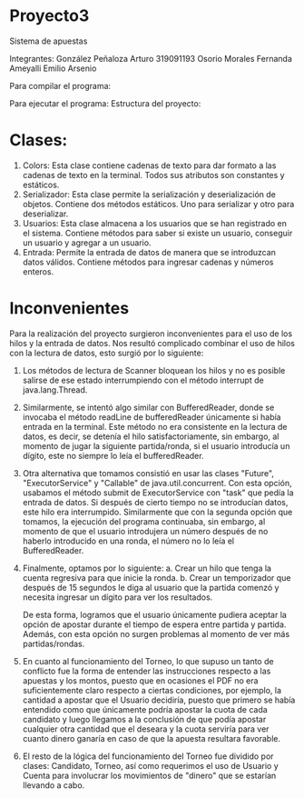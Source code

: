 # Proyecto3

Sistema de apuestas

Integrantes:
González Peñaloza Arturo 319091193
Osorio Morales Fernanda Ameyalli
Emilio Arsenio

Para compilar el programa:

Para ejecutar el programa:
Estructura del proyecto:
# Clases:
1. Colors:
   Esta clase contiene cadenas de texto para dar formato a las cadenas de texto en la terminal. 
   Todos sus atributos son constantes y estáticos.
2. Serializador:
   Esta clase permite la serialización y deserialización de objetos. Contiene dos métodos estáticos.
   Uno para serializar y otro para deserializar.
3. Usuarios:
   Esta clase almacena a los usuarios que se han registrado en el sistema.
   Contiene métodos para saber si existe un usuario, conseguir un usuario y agregar a un usuario.
4. Entrada:
   Permite la entrada de datos de manera que se introduzcan datos válidos.
   Contiene métodos para ingresar cadenas y números enteros.

# Inconvenientes
Para la realización del proyecto surgieron inconvenientes para el uso de los hilos y la entrada de datos. Nos resultó complicado combinar el uso de hilos con la lectura de datos, esto surgió 
por lo siguiente:
1. Los métodos de lectura de Scanner bloquean los hilos y no es posible salirse de ese estado interrumpiendo con el método interrupt de java.lang.Thread. 
2. Similarmente, se intentó algo similar con BufferedReader, donde se invocaba el método readLine de bufferedReader únicamente si había entrada en la terminal. Este método no era 
   consistente en la lectura de datos, es decir, se detenía el hilo satisfactoriamente, sin embargo, al momento de jugar la siguiente partida/ronda, si el usuario introducía un dígito, 
   este no siempre lo leía el bufferedReader. 
3. Otra alternativa que tomamos consistió en usar las clases "Future", "ExecutorService" y      "Callable" de java.util.concurrent. Con esta opción, usabamos el método submit de ExecutorService con 
   "task" que pedía la entrada de datos. Si después de cierto tiempo no se introducían datos, este hilo era interrumpido. Similarmente que con la segunda opción que tomamos, 
   la ejecución del programa continuaba, sin embargo, al momento de que el usuario introdujera un número después de no haberlo introducido en una ronda, el número no lo leía el BufferedReader.
4. Finalmente, optamos por lo siguiente:
   a. Crear un hilo que tenga la cuenta regresiva para que inicie la ronda.
   b. Crear un temporizador que después de 15 segundos le diga al usuario que la partida comenzó y necesita ingresar un dígito para ver los resultados.
   
   De esta forma, logramos que el usuario únicamente pudiera aceptar la opción de apostar durante el tiempo de espera entre partida y partida. Además, con esta opción
   no surgen problemas al momento de ver más partidas/rondas.
5. En cuanto al funcionamiento del Torneo, lo que supuso un tanto de conflicto fue la forma de 
   entender las instrucciones respecto a las apuestas y los montos, puesto que en ocasiones el PDF no era suficientemente claro respecto a ciertas condiciones, por ejemplo, la cantidad a apostar que el Usuario decidiría, puesto que primero se había entendido como que únicamente podría apostar la cuota de cada candidato y luego llegamos a la conclusión de que podía apostar cualquier otra cantidad que el deseara y la cuota serviría para ver cuanto dinero ganaría en caso de que la apuesta resultara favorable.
6. El resto de la lógica del funcionamiento del Torneo fue dividido por clases: Candidato,   Torneo, así como requerimos el uso de Usuario y Cuenta para involucrar los movimientos de "dinero" que se estarían llevando a cabo. 
